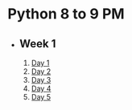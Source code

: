 # Python 8 to 9 PM

- ## Week 1

   1. [Day 1](https://www.facebook.com/iCodeguru/videos/1129325528259780)
   2. [Day 2](https://www.facebook.com/iCodeguru/videos/26001124209474858)
   3. [Day 3]()
   4. [Day 4]()
   5. [Day 5]()

<!-- - ## Week 

   1. [Day 1]()
   2. [Day 2]()
   3. [Day 3]()
   4. [Day 4]()
   5. [Day 5]() -->